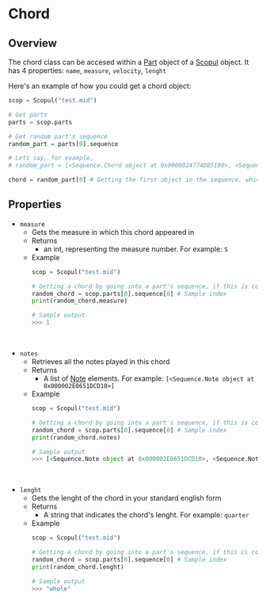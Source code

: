 # Chord

## Overview

The chord class can be accesed within a [Part](part.md) object of a [Scopul](scopul.md) object. It has 4 properties: `name`, `measure`, `velocity`, `lenght`

Here's an example of how you could get a chord object:

```python
scop = Scopul("test.mid")

# Get parts
parts = scop.parts

# Get random part's sequence
random_part = parts[0].sequence

# Lets say, for example, 
# random_part = [<Sequence.Chord object at 0x0000024774D85190>, <Sequence.Rest object at 0x0000024774D1D9D0>]

chord = random_part[0] # Getting the first object in the sequence, which is a chord
```

## Properties



- `measure`
    - Gets the measure in which this chord appeared in
    - Returns
        - an int, representing the measure number. For example: `5`
    - Example
        ```python
        scop = Scopul("test.mid")

        # Getting a chord by going into a part's sequence, if this is confusing, go to Part class section
        random_chord = scop.parts[0].sequence[0] # Sample index
        print(random_chord.measure)

        # Sample output
        >>> 1
        ```

<br>

- `notes`
    - Retrieves all the notes played in this chord
    - Returns
        - A list of [Note](note.md) elements. For example: `[<Sequence.Note object at 0x000002E0651DCD10>]`
    - Example
        ```python
        scop = Scopul("test.mid")

        # Getting a chord by going into a part's sequence, if this is confusing, go to Part class section
        random_chord = scop.parts[0].sequence[0] # Sample index
        print(random_chord.notes)

        # Sample output
        >>> [<Sequence.Note object at 0x000002E0651DCD10>, <Sequence.Note object at 0x000002E0651E59D0>, <Sequence.Note object at 0x000002E0651E4050>]
        ```

<br>

- `lenght`
    - Gets the lenght of the chord in your standard english form
    - Returns
        - A string that indicates the chord's lenght. For example: `quarter`
    - Example
        ```python
        scop = Scopul("test.mid")

        # Getting a chord by going into a part's sequence, if this is confusing, go to Part class section
        random_chord = scop.parts[0].sequence[0] # Sample index
        print(random_chord.lenght)

        # Sample output
        >>> "whole"
        ```



